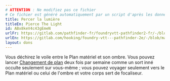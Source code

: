```yaml
---
# ATTENTION : Ne modifiez pas ce fichier
# Ce fichier est généré automatiquement par un script d'après les données du module Foundry VTT officiel et de sa traduction
title: Percer la lumière
titleEn: Pierce The Light
id: ABx8keV4c43gEmeN
urlFr: https://gitlab.com/pathfinder-fr/foundryvtt-pathfinder2-fr/-/blob/master/data/feats/ABx8keV4c43gEmeN.htm
urlEn: https://gitlab.com/hooking/foundry-vtt---pathfinder-2e/-/blob/master/packs/data/feats.db/pierce-the-light.json
layout: dons
---
```

Vous déchirez le voile entre le Plan matériel et son ombre. Vous pouvez lancer [Changement de plan](../sorts/changement-de-plan.md) deux fois par semaine comme un sort inné occulte seulement sur vous-même ; vous pouvez voyager seulement vers le Plan matériel ou celui de l'ombre et votre corps sert de focaliseur.
